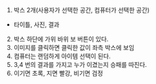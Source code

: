 1. 박스 2개(사용자가 선택한 공간, 컴퓨터가 선택한 공간)
  - 타이틀, 사진, 결과
2. 박스 하단에 가위 바위 보 버튼이 있다.
3. 이미지를 클릭하면 클릭한 값이 좌측 박스에 보임
4. 컴퓨터는 랜덤하게 아이템 선택이 된다.
5. 3,4 번의 결과를 가지고 누가 이겼는지 승패를 따진다.
6. 이기면 초록, 지면 빨강, 비기면 검정
